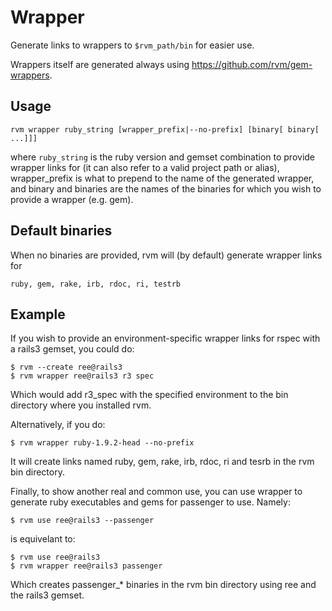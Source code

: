 # Wrapper

Generate links to wrappers to `$rvm_path/bin` for easier use.

Wrappers itself are generated always using <https://github.com/rvm/gem-wrappers>.

## Usage

    rvm wrapper ruby_string [wrapper_prefix|--no-prefix] [binary[ binary[ ...]]]

where `ruby_string` is the ruby version and gemset combination to provide wrapper links for
(it can also refer to a valid project path or alias), wrapper_prefix is what to prepend to the name
of the generated wrapper, and binary and binaries are the names of the binaries for which you wish
to provide a wrapper (e.g. gem).

## Default binaries

When no binaries are provided, rvm will (by default) generate wrapper links for

    ruby, gem, rake, irb, rdoc, ri, testrb

## Example

If you wish to provide an environment-specific wrapper links for rspec with a rails3 gemset,
you could do:

    $ rvm --create ree@rails3
    $ rvm wrapper ree@rails3 r3 spec

Which would add r3_spec with the specified environment to the bin
directory where you installed rvm.

Alternatively, if you do:

    $ rvm wrapper ruby-1.9.2-head --no-prefix

It will create links named ruby, gem, rake, irb, rdoc, ri and tesrb
in the rvm bin directory.

Finally, to show another real and common use, you can use wrapper
to generate ruby executables and gems for passenger to use. Namely:

    $ rvm use ree@rails3 --passenger

is equivelant to:

    $ rvm use ree@rails3
    $ rvm wrapper ree@rails3 passenger

Which creates passenger_* binaries in the rvm bin directory using
ree and the rails3 gemset.
